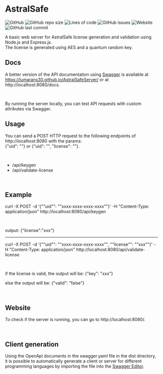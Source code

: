 # AstralSafe
![GitHub](https://img.shields.io/github/license/LuMarans30/AstralSafeServer)
![GitHub repo size](https://img.shields.io/github/repo-size/LuMarans30/AstralSafeServer)
![Lines of code](https://img.shields.io/tokei/lines/github/LuMarans30/AstralSafeServer)
![GitHub issues](https://img.shields.io/github/issues/LuMarans30/AstralSafeServer)
![Website](https://img.shields.io/website?down_message=down&up_message=online&url=https%3A%2F%2Flumarans30.github.io%2FAstralSafeServer%2F)
![GitHub last commit](https://img.shields.io/github/last-commit/LuMarans30/AstralSafeServer)

A basic web server for AstralSafe license generation and validation using Node.js and Express.js.<br />
The license is generated using AES and a quantum random key.

## Docs

A better version of the API documentation using [Swagger](https://swagger.io/) is available at https://lumarans30.github.io/AstralSafeServer/ or at http://localhost:8080/docs.

<br />

By running the server locally, you can test API requests with custom attributes via Swagger.

## Usage

You can send a POST HTTP request to the following endpoints of http://localhost:8080 with the params: <br />
{"uid": ""} or {"uid": "", "license": ""}.

<br />

<ul>
  <li> /api/keygen </li>
  <li> /api/validate-license </li>
</ul>

<br />

## Example

curl -X POST -d '{""uid"": ""xxxx-xxxx-xxxx-xxxx""}' -H "Content-Type: application/json" http://localhost:8080/api/keygen

<br/>

output: {"license":"xxx"}

<hr />

curl -X POST -d '{""uid"": ""xxxx-xxxx-xxxx-xxxx"", ""license"": ""xxx""}' -H "Content-Type: application/json" http://localhost:8080/api/validate-license

<br />

if the license is valid, the output will be: {"key": "xxx"}

else the output will be: {"valid": "false"}

<br />

## Website

To check if the server is running, you can go to http://localhost:8080/.

<br />

## Client generation

Using the OpenApi documents in the swagger.yaml file in the dist directory, it is possible to automatically generate a client or server for different programming languages by importing the file into the [Swagger Editor](https://editor.swagger.io/).
